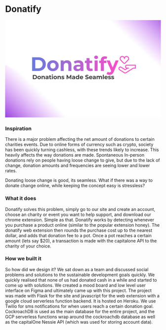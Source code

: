 # Donatify

![Donatify](profile.png)

### Inspiration

There is a major problem affecting the net amount of donations to certain charities events. Due to online forms of currency such as crypto, society has been quickly turning cashless, with these trends likely to increase. This heavily affects the way donations are made. Spontaneous In-person donations rely on people having loose change to give, but due to the lack of change, donation amounts and frequencies are seeing lower and lower rates.

Donating loose change is good, its seamless. What if there was a way to donate change online, while keeping the concept easy is stressless?

### What it does

Donatify solves this problem, simply go to our site and create an account, choose an charity or event you want to help support, and download our chrome extension. Simple as that. Donatify works by detecting whenever you purchase a product online (similar to the popular extension honey). The donatify web extension then rounds the purchase cost up to the nearest dollar, and adds that donation fee to a pot. Once a pot reaches a certain amount (lets say $20), a transaction is made with the capitalone API to the charity of your choice.

### How we built it

So how did we design it? We sat down as a team and discussed social problems and solutions to the sustainable development goals quickly. We quickly realised that none of us had donated cash in a while and started to come up with solutions. We created a mood board and low level user interface on Figma and ultimately came up with this project. The project was made with Flask for the site and javascript for the web extension with a google cloud serverless function backend. It is hosted on Heroku. We use Twilio for sms notifications for when users reach a certain donation goal. CockroachDB is used as the main database for the entire project, and the GCP serverless functions wrap around the cockroachdb database as well as the capitalOne Nessie API (which was used for storing account data).
